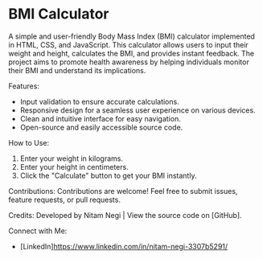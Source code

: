 # BMI Calculator

A simple and user-friendly Body Mass Index (BMI) calculator implemented in HTML, CSS, and JavaScript. This calculator allows users to input their weight and height, calculates the BMI, and provides instant feedback. The project aims to promote health awareness by helping individuals monitor their BMI and understand its implications.

Features:
- Input validation to ensure accurate calculations.
- Responsive design for a seamless user experience on various devices.
- Clean and intuitive interface for easy navigation.
- Open-source and easily accessible source code.

How to Use:
1. Enter your weight in kilograms.
2. Enter your height in centimeters.
3. Click the "Calculate" button to get your BMI instantly.

Contributions:
Contributions are welcome! Feel free to submit issues, feature requests, or pull requests.

Credits:
Developed by Nitam Negi | View the source code on [GitHub].

Connect with Me:
- [LinkedIn]https://www.linkedin.com/in/nitam-negi-3307b5291/
